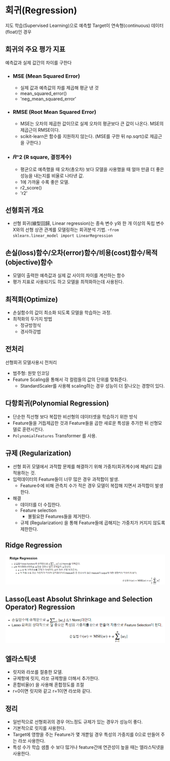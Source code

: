 # 회귀(Regression)
지도 학습(Supervised Learning)으로 예측할 Target이 연속형(continuous) 데이터(float)인 경우

## 회귀의 주요 평가 지표
예측값과 실제 값간의 차이를 구한다

- ### MSE (Mean Squared Error)
    - 실제 값과 예측값의 차를 제곱해 평균 낸 것
    - mean_squared_error() 
    - 'neg_mean_squared_error'
- ### RMSE (Root Mean Squared Error)
    - MSE는 오차의 제곱한 값이므로 실제 오차의 평균보다 큰 값이 나온다.  MSE의 제곱근이 RMSE이다.
    - scikit-learn은 함수를 지원하지 않는다. (MSE를 구한 뒤 np.sqrt()로 제곱근을 구한다.)
- ### 𝑅^2 (R square, 결정계수)
    - 평균으로 예측했을 때 오차(총오차) 보다 모델을 사용했을 때 얼마 만큼 더 좋은 성능을 내는지를 비율로 나타낸 값. 
    - 1에 가까울 수록 좋은 모델.
    - r2_score()
    - 'r2'
	
## 선형회귀 개요
- 선형 회귀(線型回歸, Linear regression)는 종속 변수 y와 한 개 이상의 독립 변수X와의 선형 상관 관계를 모델링하는 회귀분석 기법.
-`from sklearn.linear_model import LinearRegression`

## 손실(loss)함수/오차(error)함수/비용(cost)함수/목적(objective)함수
- 모델이 출력한 예측값과 실제 값 사이의 차이를 계산하는 함수
- 평가 지표로 사용되기도 하고 모델을 최적화하는데 사용된다.

## 최적화(Optimize)
- 손실함수의 값이 최소화 되도록 모델을 학습하는 과정.
- 최적화의 두가지 방법
    - 정규방정식
    - 경사하강법
	
## 전처리
선형회귀 모델사용시 전처리
- 범주형: 원핫 인코딩
- Feature Scaling을 통해서 각 컬럼들의 값의 단위를 맞춰준다.
    - StandardScaler를 사용해 scaling하는 경우 성능이 더 잘나오는 경향이 있다.

## 다항회귀(Polynomial Regression)
- 단순한 직선형 보다 복잡한 비선형의 데이터셋을 학습하기 위한 방식
- Feature들을 거듭제곱한 것과 Feature들을 곱한 새로운 특성을 추가한 뒤 선형모델로 훈련시킨다.
- `PolynomialFeatures` Transformer 를 사용.


## 규제 (Regularization)
- 선형 회귀 모델에서 과적합 문제를 해결하기 위해 가중치(회귀계수)에 페널티 값을 적용하는 것.
- 입력데이터의 Feature들이 너무 많은 경우 과적합이 발생.
    - Feature수에 비해 관측치 수가 적은 경우 모델이 복잡해 지면서 과적합이 발생한다.
- 해결
    - 데이터를 더 수집한다. 
    - Feature selection
        - 불필요한 Features들을 제거한다.
    - 규제 (Regularization) 을 통해 Feature들에 곱해지는 가중치가 커지지 않도록 제한한다.

## Ridge Regression
![image](/images/ridgeregression.png)

## Lasso(Least Absolut Shrinkage and Selection Operator) Regression
![image](/images/lasso.png)

## 엘라스틱넷
- 릿지와 라쏘를 절충한 모델.
- 규제항에 릿지, 라쏘 규제항을 더해서 추가한다. 
- 혼합비율(r) 을 사용해 혼합정도를 조절
- r=0이면 릿지와 같고 r=1이면 라쏘와 같다.

## 정리
- 일반적으로 선형회귀의 경우 어느정도 규제가 있는 경우가 성능이 좋다.
- 기본적으로 릿지를 사용한다.
- Target에 영향을 주는 Feature가 몇 개뿐일 경우 특성의 가중치를 0으로 만들어 주는 라쏘 사용한다. 
- 특성 수가 학습 샘플 수 보다 많거나 feature간에 연관성이 높을 때는 엘라스틱넷을 사용한다.
